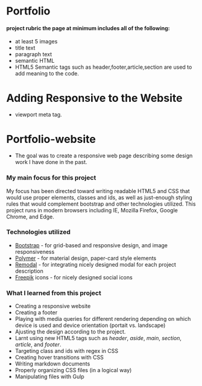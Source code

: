 # Portfolio
#### project rubric the page at minimum includes all of the following:
* at least 5 images
* title text
* paragraph text
* semantic HTML
* HTML5 Semantic tags such as header,footer,article,section are used to add meaning to the code.
# Adding Responsive to the Website
* viewport meta tag.
# Portfolio-website
* The goal was to create a responsive web page describing some design work I have done in the past.

### My main focus for this project
My focus has been directed toward writing readable HTML5 and CSS that would use proper elements, classes and ids, as well as just-enough styling rules that would complement bootstrap and other technologies utilized. This project runs in modern browsers including IE, Mozilla Firefox, Google Chrome, and Edge.

### Technologies utilized
* [Bootstrap](https://getbootstrap.com/) - for grid-based and responsive design, and image responsiveness
* [Polymer](https://www.polymer-project.org/1.0/) - for material design, paper-card style elements
* [Remodal](http://vodkabears.github.io/remodal/) - for integrating nicely designed modal for each project description
* [Freepik](http://www.flaticon.com/authors/freepik) icons - for nicely designed social icons

### What I learned from this project
* Creating a responsive website
* Creating a  footer
* Playing with media queries for different rendering depending on which device is used and device orientation (portait vs. landscape)
* Ajusting the design according to the project.
* Larnt using new HTML5 tags such as *header*, *aside*, *main*, *section*, *article*, and *footer*.
* Targeting class and ids with regex in CSS
* Creating hover transitions with CSS
* Writing markdown documents
* Properly organizing CSS files (in a logical way)
* Manipulating files with Gulp
